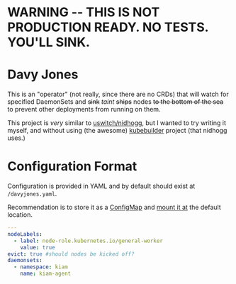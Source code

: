 # WARNING -- THIS IS NOT PRODUCTION READY. NO TESTS. YOU'LL SINK.

# Davy Jones

This is an "operator" (not really, since there are no CRDs) that will watch for specified DaemonSets and ~~sink~~ _taint_ ~~ships~~ nodes ~~to the bottom of the sea~~ to prevent other deployments from running on them.

This project is _very_ similar to [uswitch/nidhogg](https://github.com/uswitch/nidhogg), but I wanted to try writing it myself, and without using (the awesome) [kubebuilder](https://github.com/kubernetes-sigs/kubebuilder) project (that nidhogg uses.)

# Configuration Format

Configuration is provided in YAML and by default should exist at `/davyjones.yaml`.

Recommendation is to store it as a [ConfigMap](https://kubernetes.io/docs/tasks/configure-pod-container/configure-pod-configmap/#create-a-configmap) and [mount it at](https://kubernetes.io/docs/tasks/configure-pod-container/configure-pod-configmap/#add-configmap-data-to-a-specific-path-in-the-volume) the default location.

```yaml
---
nodeLabels:
  - label: node-role.kubernetes.io/general-worker
    value: true
evict: true #should nodes be kicked off?
daemonsets:
  - namespace: kiam
    name: kiam-agent
```
